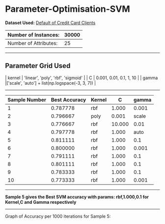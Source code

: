 # Parameter-Optimisation-SVM


**Dataset Used:** [Default of Credit Card Clients](https://archive.ics.uci.edu/ml/datasets/default+of+credit+card+clients)

| Number of Instances:  | 30000  |
|-----------------------|--------|
| Number of Attributes: | 25     |

---

**Parameter Grid Used**
---
| kernel  | 'linear', 'poly', 'rbf', 'sigmoid' |
| C       | 0.001, 0.01, 0.1, 1, 10    |
| gamma   |['scale', 'auto'] + list(np.logspace(-3, 3, 7))   |

---
 
 | Sample Number | Best Accuracy | Kernel | C  | gamma |
|----------|---------------|--------|-----|-------|
| 1        | 0.787778       | rbf    | 1.000 | 0.001   |
| 2        | 0.796667        |  poly    | 0.001 | scale   |
| 3        | 0.776667        | rbf    | 10.000 | 0.01   |
| 4        | 0.797778        | rbf    | 1.000 | auto   |
| 5        | 0.811111        | rbf    | 1.000 | 0.1   |
| 6        | 0.800000        | rbf    | 1.000 | 0.001  |
| 7        | 0.791111        | rbf    | 1.000 | 0.1   |
| 8        | 0.801111        | rbf    | 1.000 | 0.1   |
| 9        | 0.783333        | rbf    | 1.000 | 0.1   |
| 10       | 0.773333        | rbf    | 1.000 | 0.001 |

---

**Sample 5 gives the Best SVM accuracy with params: rbf,1.000,0.1 for Kernel,C and Gamma respectively**

---

Graph of Accuracy per 1000 iterations for Sample 5:

